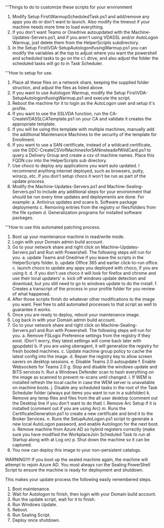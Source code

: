 '''Things to do to customize these scripts for your environment

1. Modify Setup First\WarmupScheduledTask.ps1 and add/remove any apps you do or don't want to launch.  Also modify the timeout if your machine needs more time to load everything.
2. If you don't want Teams or Onedrive autoupdated with the Machine-Updates-Servers.ps1, and if you aren't using VDASSL and/or AutoLogon Warmup, just delete them from the HelperScripts subdirectory.
3. In the Setup First\VDA-SetupAutologonifusingWarmup.ps1 you can modify the variables at the top to adjust where you want the powershell and scheduled tasks to go on the c:\ drive, and also adjust the folder the scheduled tasks will go to in Task Scheduler.

'''How to setup for use.

1. Place all these files on a network share, keeping the supplied folder struction, and adjust the files as listed above.
2. If you want to use Autologon Warmup, modify the Setup First\VDA-SetupAutologonifusingWarmup.ps1 and execute the script.
3. Reboot the machine for it to login as the AutoLogon user and setup it's profile.
4. If you want to use the SSLVDA function, run the CA-CreateVDASSLCATemplate.ps1 on your CA and validate it creates the appropriate template.
5. If you will be using this template with multiple machines, manually add the additional Maintenance Machines to the security of the template for Enrollment.
6. If you want to use a SAN certificate, instead of a wildcard certificate, use the DDC-CreateCSVofMachinesforSANinsteadofWildCard.ps1 to query a Delivery Group and create a csv of machine names.  Place this FQDN.csv into the HelperScripts sub directory.
7. Use choco to deploy any applications you want auto updated.  I recommend anything internet deployed, such as browsers, putty, winscp, etc.  If you don't setup choco it won't be run as part of the update process.
8. Modify the Machine-Updates-Servers.ps1 and Machine-Sealing-Servers.ps1 to include any additional steps for your environment that should be run every time updates and deployments are done.  For example:
    a. Antivirus updates and scans
    b. Software package deployments
    c. Removing entries from the registry or files/folders from the file system
    d. Generalization programs for installed software packages.

'''How to use this automated patching process.
1. Boot up your maintenance machine in read/write mode.
2. Login with your Domain admin build account.
3. Go to your network share and right click on Machine-Updates-Servers.ps1 and Run with Powershell.  The following steps will run for you.
    a. update Teams and Onedrive if you leave the scripts in the HelperScripts folder.
    b. update Office 365 and earlier click-to-run office.
    c. launch choco to update any apps you deployed with choco, if you are using it.
    d. if you don't use choco it will look for firefox and chrome and use their local updaters'
    e. kick off windows update detection and download, but you still need to go to windows update to do the install.
    f. Creates a transcript of the process in your profile folder for you review of what happened.
4. After those scripts finish do whatever other modifications to the image you want.  Feel free to add automated processes to that script as well to guarantee it works.
5. Once you are ready to deploy, reboot your maintenance image.
6. Log back in with your Domain admin build account.
7. Go to your network share and right click on Machine-Sealing-Servers.ps1 and Run with Powershell.  The following steps will run for you.
    a. Remove FSLogix Preference settings from the registry if they exist. (Don't worry, they latest settings will come back later with gpupdate)
    b. If you are using uberagent, it will generalize the registry for fresh booted machines.
    c. Update machine group policy to cache the latest config into the image.
    d. Repair the registry key to allow screen savers on desktop sessions.
    e. Disable Teams 2.0 autoupdate
    f. Enable Websockets for Teams 2.0
    g. Stop and disable the windows update and BITS services
    h. Run a Windows Defender scan to hash everything on the image as scanned to prevent re-scans until changed.
    i. If WEM is installed refresh the local cache in case the WEM server is unavailable on machine boots.
    j. Disable any scheduled tasks in the root of the Task Scheduler folder (always put items you want to run in a subfolder)
    k. Remove any temp files and files from the all user desktop (comment out the Desktop line if you don't want to do that)
    l. Remove Arc Setup if it is installed (comment out if you are using Arc)
    m. Runs the CertificateGeneration.ps1 to create a new certificate and bind it to the Broker Services.
    n. Runs the SetupAutoLogon.ps1 script to generate a new local AutoLogon password, and enable Autologon for the next boot.
    o. Remove machine from Azure AD so hybrid registers correctly (make sure you have modified the WorkplaceJoin Scheduled Task to run at Startup along with at Log on)
    p. Shut down the machine so it can be captured.
8. You now can deploy this image to your non-persistent catalogs.

WARNING!!!!
If you boot up the sealed machine again, the machine will attempt to rejoin Azure AD.  You must always run the Sealing PowerShell Script to ensure the machine is ready for deployment and shutdown.


This makes your update process the following easily remembered steps.
1. Boot maintenance.
2. Wait for Autologon to finish, then login with your Domain build account.
3. Run the update script, wait for it to finish.
4. Run Windows Update.
5. Reboot.
6. Run Sealing Script.
7. Deploy once shutdown.